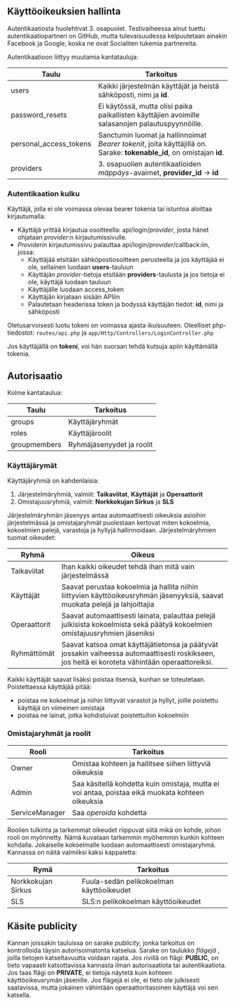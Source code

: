 ## Käyttöoikeuksien hallinta

Autentikaatiosta huolehtivat 3. osapuolet. Testivaiheessa ainut tuettu autentikaatiopartneri on GitHub, mutta tulevaisuudessa kelpuutetaan ainakin Facebook ja Google, koska ne ovat Socialiten tukemia partnereita.

Autentikaatioon liittyy muutamia kantatauluja:

|Taulu|Tarkoitus|
|-----|---------|
| users | Kaikki järjestelmän käyttäjät ja heistä sähköposti, nimi ja **id**. |
| password_resets | Ei käytössä, mutta olisi paika paikallisten käyttäjien avoimille salasanojen palautuspyynnöille. |
| personal_access_tokens | Sanctumin luomat ja hallinnoimat _Bearer tokenit_, joita käyttäjillä on. Sarake: **tokenable_id**, on omistajan **id**. |
| providers | 3. osapuolien autentikaatioiden _mäppäys_-avaimet, **provider_id** -> **id** |

### Autentikaation kulku

Käyttäjä, jolla ei ole voimassa olevaa bearer tokenia tai istuntoa aloittaa kirjautumalla:

* Käyttäjä yrittää kirjautua osoitteella: api/login/_provider_, josta hänet ohjataan _provider_:n kirjautumissivulle. 
* _Providerin_ kirjautumissivu palauttaa api/login/_provider_/callback:iin, jossa:
  * Käyttäjää etsitään sähköpostiosoitteen perusteella ja jos käyttäjää ei ole, sellainen luodaan **users**-tauluun
  * Käyttäjän _provider_-tietoja etsitään **providers**-taulusta ja jos tietoja ei ole, käyttäjä luodaan tauluun
  * Käyttäjälle luodaan access_token
  * Käyttäjän kirjataan sisään APIiin
  * Palautetaan headerissa token ja bodyssä käyttäjän tiedot: **id**, nimi ja sähköposti

Oletusarvoisesti luotu tokeni on voimassa ajasta ikuisuuteen. Oleelliset php-tiedostot: `routes/api.php` ja `app/Http/Controllers/LoginController.php`

Jos käyttäjällä on **tokeni**, voi hän suoraan tehdä kutsuja apiin käyttämällä tokenia.

## Autorisaatio

Kolme kantataulua:

| Taulu | Tarkoitus |
|-------|-----------|
| groups | Käyttäjäryhmät |
| roles | Käyttäjäroolit |
| groupmembers | Ryhmäjäsenyydet ja roolit |

### Käyttäjärymät

Käyttäjäryhmiä on kahdenlaisia:

1. Järjestelmäryhmiä, valmiit: **Taikaviitat**, **Käyttäjät** ja **Operaattorit**
2. Omistajuusryhmiä, valmiit: **Norkkokujan Sirkus** ja **SLS**

Järjestelmäryhmän jäsenyys antaa automaattisesti oikeuksia asioihin järjestelmässä ja omistajaryhmät puolestaan kertovat miten kokoelmia, kokoelmien pelejä, varastoja ja hyllyjä hallinnoidaan. Järjestelmäryhmien tuomat oikeudet:

| Ryhmä | Oikeus |
|-------|--------|
| Taikaviitat | Ihan kaikki oikeudet tehdä ihan mitä vain järjestelmässä |
| Käyttäjät | Saavat perustaa kokoelmia ja hallita niihin liittyvien käyttöoikeusryhmän jäsenyyksiä, saavat muokata pelejä ja lahjoittajia |
| Operaattorit | Saavat automaattisesti lainata, palauttaa pelejä julkisista kokoelmista sekä päätyä kokoelmien omistajuusryhmien jäseniksi|
| Ryhmättömät | Saavat katsoa omat käyttäjätietonsa ja päätyvät jossakin vaiheessa automaattisesti roskikseen, jos heitä ei koroteta vähintään operaattoreiksi.|

Kaikki käyttäjät saavat lisäksi poistaa itsensä, kunhan se toteutetaan. Poistettaessa käyttäjää pitää:

* poistaa ne kokoelmat ja niihin liittyvät varastot ja hyllyt, joille poistettu käyttäjä on viimeinen omistaja
* poistaa ne lainat, jotka kohdistuivat poistettuihin kokoelmiin

### Omistajaryhmät ja roolit

| Rooli | Tarkoitus|
|-------|----------|
| Owner | Omistaa kohteen ja hallitsee siihen liittyviä oikeuksia |
| Admin | Saa käsitellä kohdetta kuin omistaja, mutta ei voi antaa, poistaa eikä muokata kohteen oikeuksia |
| ServiceManager | Saa _operoida_ kohdetta |

Roolien tulkinta ja tarkemmat oikeudet riippuvat siitä mikä on kohde, johon rooli on myönnetty. Nämä kuvataan tarkemmin myöhemmin kunkin kohteen kohdalla. Jokaiselle kokoelmalle luodaan automaattisesti omistajaryhmä. Kannassa on näitä valmiiksi kaksi kappaletta:

| Rymä | Tarkoitus |
|------|-----------|
| Norkkokujan Sirkus | Fuula-sedän pelikokoelman käyttöoikeudet |
| SLS | SLS:n pelikokoelman käyttöoikeudet |

## Käsite publicity

Kannan joissakin tauluissa on sarake _publicity_, jonka tarkoitus on kontrolloida täysin autorisoimatonta katselua. Sarake on taulukko _flägejä_ , joilla tietojen katseltavuutta voidaan rajata. Jos rivillä on flägi: **PUBLIC**, on tieto vapaasti katsottavissa kannasta ilman autorisaatiota tai autentikaatiota. Jos taas flägi on **PRIVATE**, ei tietoja näytetä kuin kohteen käyttöoikeusrymän jäsenille. Jos flägejä ei ole, ei tieto ole julkisesti saatavissa, mutta jokainen vähintään operaattoritasoinen käyttäjä voi sen katsella.
